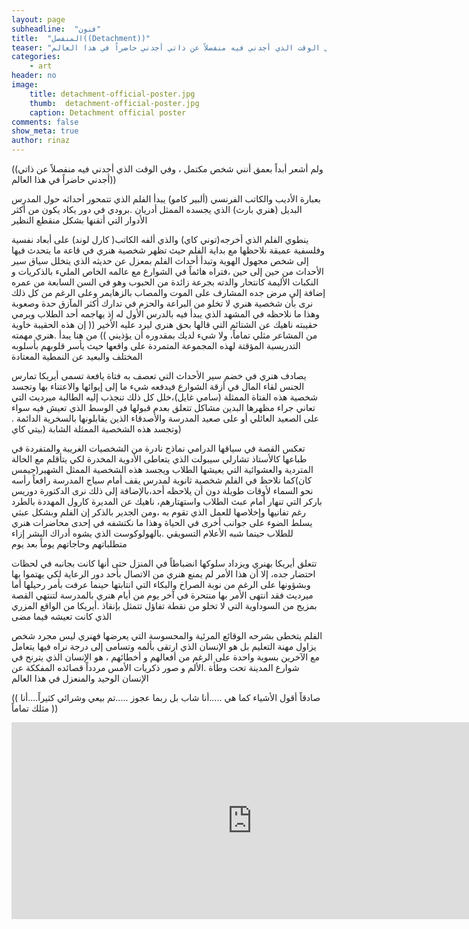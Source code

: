 ```yaml
---
layout: page
subheadline:  "فنون"
title:  "المنفصل((Detachment))"
teaser: "ولم أشعر أبداً بعمق أنني شخص مكتمل ، وفي الوقت الذي أجدني فيه منفصلاً عن ذاتي أجدني حاضراً في هذا العالم"
categories:
    - art
header: no
image:
    title: detachment-official-poster.jpg
    thumb:  detachment-official-poster.jpg
    caption: Detachment official poster
comments: false
show_meta: true
author: rinaz
---
```


((ولم أشعر أبداً بعمق أنني شخص مكتمل ، وفي الوقت الذي أجدني فيه منفصلاً عن ذاتي أجدني حاضراً في هذا العالم))

بعبارة الأديب والكاتب الفرنسي (ألبير كامو) يبدأ الفلم الذي تتمحور أحداثه حول المدرس البديل (هنري بارث) الذي يجسده الممثل أدريان .برودي في دور يكاد يكون من أكثر الأدوار التي أتقنها بشكل منقطع النظير

ينطوي الفلم الذي أخرجه(توني كاي) والذي ألفه الكاتب( كارل لوند) على أبعاد نفسية وفلسفية عميقة نلاحظها مع بداية الفلم حيث تظهر شخصية هنري في قاعة ما يتحدث فيها إلى شخص مجهول الهوية وتبدأ أحداث الفلم بمعزل عن حديثه الذي يتخلل سياق سير الأحداث من حين إلى حين ،فتراه هائماً في الشوارع مع عالمه الخاص المليء بالذكريات و النكبات الأليمة كانتحار والدته بجرعة زائدة من الحبوب وهو في السن السابعة من عمره إضافة إلى مرض جده المشارف على الموت والمصاب بالزهايمر وعلى الرغم من كل ذلك نرى بأن شخصية هنري لا تخلو من البراعة والحزم في تدارك أكثر المآزق حدة وصعوبة وهذا ما نلاحظه في المشهد الذي يبدأ فيه بالدرس الأول له إذ يهاجمه أحد الطلاب ويرمي حقيبته ناهيك عن الشتائم التي قالها بحق هنري ليرد عليه الأخير (( إن هذه الحقيبة خاوية من المشاعر مثلي تماماً، ولا شيء لديك بمقدوره أن يؤذيني )) من هنا يبدأ .هنري مهمته التدريسية المؤقتة لهذه المجموعة المتمردة على واقعها  حيث يأسر قلوبهم بأسلوبه المختلف والبعيد عن النمطية المعتادة

يصادف هنري في خضم سير الأحداث التي تعصف به فتاة يافعة تسمى أيريكا تمارس الجنس لقاء المال في أزقة الشوارع فيدفعه شيء ما إلى إيوائها والاعتناء بها  وتجسد شخصية هذه الفتاة الممثلة (سامي غايل)،خلل كل ذلك تنجذب إليه الطالبة ميرديث التي تعاني جراء مظهرها البدين مشاكل تتعلق بعدم قبولها في الوسط الذي تعيش فيه سواء على الصعيد العائلي أو على صعيد المدرسة والأصدقاء الذين يقابلونها بالسخرية الدائمة .(وتجسد هذه الشخصية الممثلة الشابة (بيتي كاي

تعكس القصة في سياقها الدرامي نماذج نادرة من الشخصيات الغريبة والمتفردة في طباعها كالأستاذ تشارلي سيبولت الذي يتعاطى الأدوية المخدرة لكي يتأقلم مع الحالة المتردية والعشوائية التي يعيشها الطلاب ويجسد هذه الشخصية الممثل الشهير(جيمس كان)كما نلاحظ في الفلم شخصية ثانوية لمدرس يقف أمام سياج المدرسة رافعاً رأسه نحو السماء لأوقات طويلة دون أن يلاحظه أحد،بالإضافة إلى ذلك نرى الدكتورة دوريس باركر التي تنهار أمام عبث الطلاب واستهتارهم، ناهيك عن المديرة كارول المهددة بالطرد رغم تفانيها وإخلاصها للعمل الذي تقوم به ،ومن الجدير بالذكر إن الفلم وبشكل عبثي يسلط الضوء على جوانب أخرى في الحياة وهذا ما نكتشفه في إحدى محاضرات هنري للطلاب حينما شبه الأعلام التسويقي .بالهولوكوست الذي يشوه أدراك البشر إزاء متطلباتهم وحاجاتهم  يوماً بعد يوم

تتعلق أيريكا بهنري ويزداد سلوكها انضباطاً في المنزل حتى أنها كانت بجانبه في لحظات احتضار جده، إلا أن هذا الأمر لم يمنع هنري من الاتصال بأحد دور الرعاية لكي يهتموا بها وبشؤونها على الرغم من نوبة الصراخ والبكاء التي انتابتها حينما عرفت بأمر رحيلها أما ميرديث فقد انتهى الأمر بها منتحرة في آخر يوم من أيام هنري بالمدرسة لتنتهي القصة بمزيج من السوداوية التي لا تخلو من نقطة تفاؤل تتمثل بإنقاذ .أيريكا من الواقع المزري الذي كانت تعيشه فيما مضى

الفلم يتخطى بشرحه الوقائع المرئية والمحسوسة التي يعرضها فهنري ليس مجرد شخص يزاول مهنة التعليم  بل هو الإنسان الذي ارتقى بألمه وتسامى إلى درجة نراه فيها يتعامل مع الآخرين بسوية واحدة على الرغم من أفعالهم و أخطائهم ، هو الإنسان الذي يترنح في شوارع المدينة  تحت وطأة .الألم و صور ذكريات الأمس مردداً قصائده المفككة عن الإنسان الوحيد والمنعزل في هذا العالم

(( صادقاً أقول الأشياء كما هي .....أنا شاب بل ربما عجوز .....تم بيعي وشرائي كثيراً....أنا مثلك تماماً ))


<iframe width="770" height="315" src="https://www.youtube.com/embed/49dIpg6ju94" frameborder="0" allowfullscreen></iframe>
